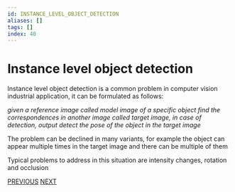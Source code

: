 ```yaml
---
id: INSTANCE_LEVEL_OBJECT_DETECTION
aliases: []
tags: []
index: 40
---
```


# Instance level object detection

Instance level object detection is a common problem in computer vision industrial application, it can be formulated as follows:

*given a reference image called model image of a specific object find  the correspondences in another image called target image, in case of detection, output detect the pose of the object in the target image*

The problem can be declined in many variants, for example the object can appear multiple times in the target image and there can be multiple of them

Typical problems to address in this situation are intensity changes, rotation and occlusion

[PREVIOUS](pages/local_features/MATCHING_PROCESS.md) [NEXT](computer_vision/object_detection/TEMPLATE_PATTERN_MATCHING.md)
